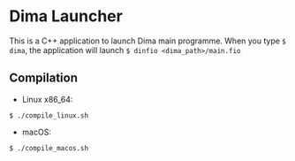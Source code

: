 # Dima Launcher

This is a C++ application to launch Dima main programme.
When you type `$ dima`, the application will launch `$ dinfio <dima_path>/main.fio`

## Compilation

- Linux x86_64:
```
$ ./compile_linux.sh
```

- macOS:
```
$ ./compile_macos.sh
```


